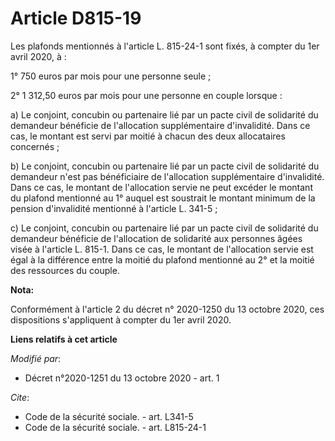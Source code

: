 # Article D815-19

Les plafonds mentionnés à l'article L. 815-24-1 sont fixés, à compter du 1er avril 2020, à : 

1° 750 euros par mois pour une personne seule ; 

2° 1 312,50 euros par mois pour une personne en couple lorsque : 

a) Le conjoint, concubin ou partenaire lié par un pacte civil de solidarité du demandeur bénéficie de l'allocation
supplémentaire d'invalidité. Dans ce cas, le montant est servi par moitié à chacun des deux allocataires concernés ; 

b) Le conjoint, concubin ou partenaire lié par un pacte civil de solidarité du demandeur n'est pas bénéficiaire de
l'allocation supplémentaire d'invalidité. Dans ce cas, le montant de l'allocation servie ne peut excéder le montant du
plafond mentionné au 1° auquel est soustrait le montant minimum de la pension d'invalidité mentionné à l'article L. 341-5 ; 

c) Le conjoint, concubin ou partenaire lié par un pacte civil de solidarité du demandeur bénéficie de l'allocation de
solidarité aux personnes âgées visée à l'article L. 815-1. Dans ce cas, le montant de l'allocation servie est égal à la
différence entre la moitié du plafond mentionné au 2° et la moitié des ressources du couple.

**Nota:**

Conformément à l'article 2 du décret n° 2020-1250 du 13 octobre 2020, ces dispositions s'appliquent à compter du 1er avril
2020.

**Liens relatifs à cet article**

_Modifié par_:

  - Décret n°2020-1251 du 13 octobre 2020 - art. 1

_Cite_:

  - Code de la sécurité sociale. - art. L341-5
  - Code de la sécurité sociale. - art. L815-24-1
